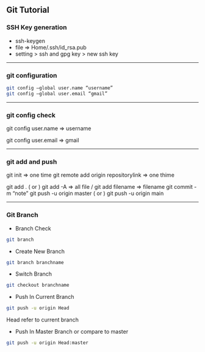 ## Git Tutorial

### SSH Key generation

- ssh-keygen
- file => Home/.ssh/id_rsa.pub
- setting > ssh and gpg key > new ssh key

---

### git configuration

```bash
git config —global user.name “username”
git config —global user.email “gmail”
```

---

### git config check

git config user.name
=> username

git config user.email
=> gmail

---

### git add and push

git init => one time
git remote add origin repositorylink => one thime

git add . ( or ) git add -A => all file / git add filename => filename
git commit -m “note”
git push -u origin master ( or ) git push -u origin main

---

### Git Branch

- Branch Check

```bash
git branch
```

- Create New Branch

```bash
git branch branchname
```

- Switch Branch

```bash
git checkout branchname
```

- Push In Current Branch

```bash
git push -u origin Head
```

Head refer to current branch

- Push In Master Branch or compare to master

```bash
git push -u origin Head:master
```

